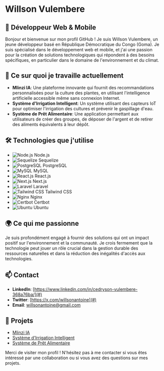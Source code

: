 # Willson Vulembere

## 🌱 Développeur Web & Mobile

Bonjour et bienvenue sur mon profil GitHub ! Je suis Willson Vulembere, un jeune développeur basé en République Démocratique du Congo (Goma). Je suis spécialisé dans le développement web et mobile, et j'ai une passion pour la création de solutions technologiques qui répondent à des besoins spécifiques, en particulier dans le domaine de l'environnement et du climat.

## 💼 Ce sur quoi je travaille actuellement

- **Mlinzi IA**: Une plateforme innovante qui fournit des recommandations personnalisées pour la culture des plantes, en utilisant l'intelligence artificielle accessible même sans connexion Internet.
- **Système d'Irrigation Intelligent**: Un système utilisant des capteurs IoT pour optimiser l'irrigation des cultures et prévenir le gaspillage d'eau.
- **Système de Prêt Alimentaire**: Une application permettant aux utilisateurs de créer des groupes, de déposer de l'argent et de retirer des aliments équivalents à leur dépôt.

## 🛠️ Technologies que j'utilise

- ![Node.js](https://img.shields.io/badge/Node.js-339933?style=flat&logo=node.js&logoColor=white) Node.js
- ![Sequelize](https://img.shields.io/badge/Sequelize-52B0E7?style=flat&logo=sequelize&logoColor=white) Sequelize
- ![PostgreSQL](https://img.shields.io/badge/PostgreSQL-336791?style=flat&logo=postgresql&logoColor=white) PostgreSQL
- ![MySQL](https://img.shields.io/badge/MySQL-4479A1?style=flat&logo=mysql&logoColor=white) MySQL
- ![React.js](https://img.shields.io/badge/React.js-61DAFB?style=flat&logo=react&logoColor=white) React.js
- ![Next.js](https://img.shields.io/badge/Next.js-000000?style=flat&logo=next.js&logoColor=white) Next.js
- ![Laravel](https://img.shields.io/badge/Laravel-FF2D20?style=flat&logo=laravel&logoColor=white) Laravel
- ![Tailwind CSS](https://img.shields.io/badge/Tailwind_CSS-38B2AC?style=flat&logo=tailwind-css&logoColor=white) Tailwind CSS
- ![Nginx](https://img.shields.io/badge/Nginx-009639?style=flat&logo=nginx&logoColor=white) Nginx
- ![Certbot](https://img.shields.io/badge/Certbot-004b49?style=flat&logo=certbot&logoColor=white) Certbot
- ![Ubuntu](https://img.shields.io/badge/Ubuntu-E95420?style=flat&logo=ubuntu&logoColor=white) Ubuntu

## 🌍 Ce qui me passionne

Je suis profondément engagé à fournir des solutions qui ont un impact positif sur l'environnement et la communauté. Je crois fermement que la technologie peut jouer un rôle crucial dans la gestion durable des ressources naturelles et dans la réduction des inégalités d'accès aux technologies.

## 📫 Contact

- **LinkedIn**: [https://www.linkedin.com/in/cedryson-vulembere-368a76ba/](#)
- **Twitter**: [https://x.com/willsonantoine](#)
- **Email**: [willsonantoine@gmail.com](mailto:willsonantoine@gmail.com)

## 📄 Projets

- [Mlinzi IA](#)
- [Système d'Irrigation Intelligent](#)
- [Système de Prêt Alimentaire](#)

Merci de visiter mon profil ! N'hésitez pas à me contacter si vous êtes intéressé par une collaboration ou si vous avez des questions sur mes projets.

